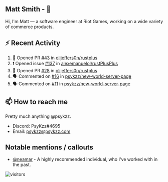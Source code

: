 <!--
[![PsyKzz's github stats](https://github-readme-stats.vercel.app/api?username=psykzz&show_icons=true)](https://github.com/anuraghazra/github-readme-stats)
-->

## Matt Smith - 👋
Hi, I'm Matt — a software engineer at Riot Games, working on a wide variety of commerce products.

## ⚡ Recent Activity

<!--START_SECTION:activity-->
1. 💪 Opened PR [#43](https://github.com/olijeffers0n/rustplus/pull/43) in [olijeffers0n/rustplus](https://github.com/olijeffers0n/rustplus)
2. ❗️ Opened issue [#137](https://github.com/alexemanuelol/rustPlusPlus/issues/137) in [alexemanuelol/rustPlusPlus](https://github.com/alexemanuelol/rustPlusPlus)
3. 💪 Opened PR [#28](https://github.com/olijeffers0n/rustplus/pull/28) in [olijeffers0n/rustplus](https://github.com/olijeffers0n/rustplus)
4. 🗣 Commented on [#16](https://github.com/psykzz/new-world-server-page/issues/16) in [psykzz/new-world-server-page](https://github.com/psykzz/new-world-server-page)
5. 🗣 Commented on [#11](https://github.com/psykzz/new-world-server-page/issues/11) in [psykzz/new-world-server-page](https://github.com/psykzz/new-world-server-page)
<!--END_SECTION:activity-->


## 📫 How to reach me

Pretty much anything @psykzz.

- Discord: PsyKzz#4695
- Email: psykzz@psykzz.com


## Notable mentions / callouts

 - [@neamar](https://github.com/neamar) - A highly recommended individual, who I've worked with in the past.


![visitors](https://visitor-badge.glitch.me/badge?page_id=psykzz/psykzz)


